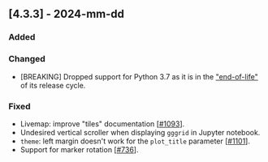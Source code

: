## [4.3.3] - 2024-mm-dd

### Added

### Changed
- [BREAKING] Dropped support for Python 3.7 as it is in the ["end-of-life"](https://devguide.python.org/versions/) of its release cycle.

### Fixed
- Livemap: improve "tiles" documentation [[#1093](https://github.com/JetBrains/lets-plot/issues/1093)].
- Undesired vertical scroller when displaying `gggrid` in Jupyter notebook.
- `theme`: left margin doesn't work for the `plot_title` parameter [[#1101](https://github.com/JetBrains/lets-plot/issues/1101)].
- Support for marker rotation [[#736](https://github.com/JetBrains/lets-plot/issues/736)].